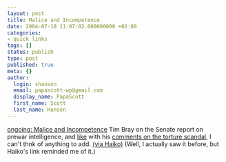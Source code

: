 ```yaml
---
layout: post
title: Malice and Incompetence
date: 2004-07-18 11:07:02.000000000 +02:00
categories:
- quick links
tags: []
status: publish
type: post
published: true
meta: {}
author:
  login: shanson
  email: papascott-wp@gmail.com
  display_name: PapaScott
  first_name: Scott
  last_name: Hanson
---
```

<p><a href="http://www.tbray.org/ongoing/When/200x/2004/07/09/IntelReport">ongoing: Malice and Incompetence</a> Tim Bray on the Senate report on prewar intelligence, and <a href="/archives/2004/05/10/ongoing-torture/">like</a> with his <a href="http://tbray.org/ongoing/When/200x/2004/05/08/Torture">comments on the torture scandal</a>, I can't thnk of anything to add. <a href="http://www.hebig.org/blogs/archives/main/001565.php">(via Haiko)</a> (Well, I actually saw it before, but Haiko's link reminded me of it.)</p>
